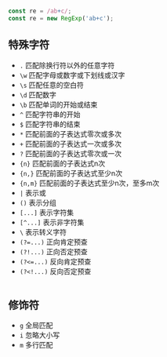```js

const re = /ab+c/;
const re = new RegExp('ab+c');
```

## 特殊字符

- `.` 匹配除换行符以外的任意字符
- `\w` 匹配字母或数字或下划线或汉字
- `\s` 匹配任意的空白符
- `\d` 匹配数字
- `\b` 匹配单词的开始或结束
- `^` 匹配字符串的开始
- `$` 匹配字符串的结束
- `*` 匹配前面的子表达式零次或多次
- `+` 匹配前面的子表达式一次或多次
- `?` 匹配前面的子表达式零次或一次
- `{n}` 匹配前面的子表达式n次
- `{n,}` 匹配前面的子表达式至少n次
- `{n,m}` 匹配前面的子表达式至少n次，至多m次
- `|` 表示或
- `()` 表示分组
- `[...]` 表示字符集
- `[^...]` 表示非字符集
- `\` 表示转义字符
- `(?=...)` 正向肯定预查
- `(?!...)` 正向否定预查
- `(?<=...)` 反向肯定预查
- `(?<!...)` 反向否定预查

```js


```

## 修饰符

- `g` 全局匹配
- `i` 忽略大小写
- `m` 多行匹配
